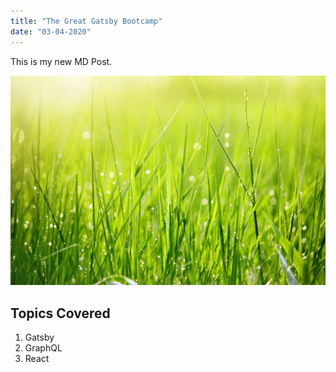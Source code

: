 ```yaml
---
title: "The Great Gatsby Bootcamp"
date: "03-04-2020"
---
```


This is my new MD Post.

![Grass](./grasspic.jpg)

## Topics Covered

1. Gatsby
2. GraphQL
3. React